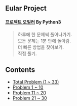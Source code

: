 ## Eular Project
#### [프로젝트 오일러](http://euler.synap.co.kr/) By Python3

> 하루에 한 문제씩 풀어나가기.  
> 모든 문제는 1분 안에 돌아감.  
> 더 빠른 방법을 찾아보기.  
> 직접 풀기.  

## Contents

- [Total Problem (1 ~ 33) ](https://github.com/DongjunLee/EulerProject/blob/master/Project%20Euler.ipynb)
- [Problem 1 ~ 10](https://github.com/DongjunLee/EulerProject/blob/master/Project_Euler_Problem_1~10.ipynb)
- [Problem 11 ~ 20](https://github.com/DongjunLee/EulerProject/blob/master/Project_Euler_Problem_11~20.ipynb)
- [Problem 21 ~ 30](https://github.com/DongjunLee/EulerProject/blob/master/Project_Euler_Problem_21~30.ipynb)
